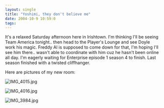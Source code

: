 ```yaml
---
layout: single
title: "Yoshimi, they don't believe me"
date: 2004-10-9 10:59:0
tags: 
---
```


It's a relaxed Saturday afternoon here in Irishtown. I'm thinking I'll be seeing Team America tonight.. then head to the Player's Lounge and see Doyle work his magic. Freddy Al is supposed to come down for that, I'm hoping I'll see him there.. wasn't able to coordinate with him cuz he hasn't been online all day. I'm eagerly waiting for Enterprise episode 1 season 4 to finish. Last season finished with a twisted cliffhanger.

Here are pictures of my new room:



![IMG_4015.jpg][1]




![IMG_4016.jpg][2]




![IMG_3984.jpg][3]











   [1]: http://1.bp.blogspot.com/-6XwzZK12Gns/Tn0Px9RiiwI/AAAAAAAAAIQ/pIH1B-T-0hU/s320/IMG_4015.jpg
   [2]: http://1.bp.blogspot.com/-iuXAizTOI7Y/Tn0Px88-dnI/AAAAAAAAAIM/sWdLZUHYANI/s320/IMG_4016.jpg
   [3]: http://2.bp.blogspot.com/-cx7ntzZ0hbw/Tn0PxwwHRRI/AAAAAAAAAII/o14W8ABddnI/s320/IMG_3984.jpg
